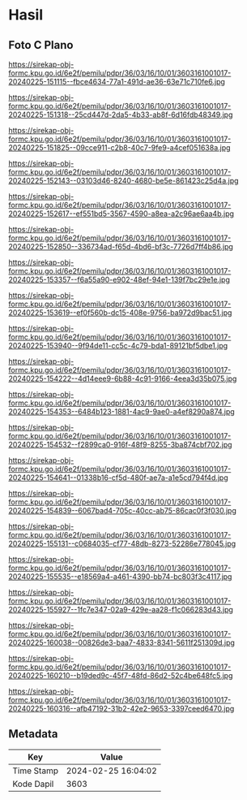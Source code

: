 # Hasil

## Foto C Plano

https://sirekap-obj-formc.kpu.go.id/6e2f/pemilu/pdpr/36/03/16/10/01/3603161001017-20240225-151115--fbce4634-77a1-491d-ae36-63e71c710fe6.jpg

https://sirekap-obj-formc.kpu.go.id/6e2f/pemilu/pdpr/36/03/16/10/01/3603161001017-20240225-151318--25cd447d-2da5-4b33-ab8f-6d16fdb48349.jpg

https://sirekap-obj-formc.kpu.go.id/6e2f/pemilu/pdpr/36/03/16/10/01/3603161001017-20240225-151825--09cce911-c2b8-40c7-9fe9-a4cef051638a.jpg

https://sirekap-obj-formc.kpu.go.id/6e2f/pemilu/pdpr/36/03/16/10/01/3603161001017-20240225-152143--03103d46-8240-4680-be5e-861423c25d4a.jpg

https://sirekap-obj-formc.kpu.go.id/6e2f/pemilu/pdpr/36/03/16/10/01/3603161001017-20240225-152617--ef551bd5-3567-4590-a8ea-a2c96ae6aa4b.jpg

https://sirekap-obj-formc.kpu.go.id/6e2f/pemilu/pdpr/36/03/16/10/01/3603161001017-20240225-152850--336734ad-f65d-4bd6-bf3c-7726d7ff4b86.jpg

https://sirekap-obj-formc.kpu.go.id/6e2f/pemilu/pdpr/36/03/16/10/01/3603161001017-20240225-153357--f6a55a90-e902-48ef-94e1-139f7bc29e1e.jpg

https://sirekap-obj-formc.kpu.go.id/6e2f/pemilu/pdpr/36/03/16/10/01/3603161001017-20240225-153619--ef0f560b-dc15-408e-9756-ba972d9bac51.jpg

https://sirekap-obj-formc.kpu.go.id/6e2f/pemilu/pdpr/36/03/16/10/01/3603161001017-20240225-153940--9f94de11-cc5c-4c79-bda1-89121bf5dbe1.jpg

https://sirekap-obj-formc.kpu.go.id/6e2f/pemilu/pdpr/36/03/16/10/01/3603161001017-20240225-154222--4d14eee9-6b88-4c91-9166-4eea3d35b075.jpg

https://sirekap-obj-formc.kpu.go.id/6e2f/pemilu/pdpr/36/03/16/10/01/3603161001017-20240225-154353--6484b123-1881-4ac9-9ae0-a4ef8290a874.jpg

https://sirekap-obj-formc.kpu.go.id/6e2f/pemilu/pdpr/36/03/16/10/01/3603161001017-20240225-154532--f2899ca0-916f-48f9-8255-3ba874cbf702.jpg

https://sirekap-obj-formc.kpu.go.id/6e2f/pemilu/pdpr/36/03/16/10/01/3603161001017-20240225-154641--01338b16-cf5d-480f-ae7a-a1e5cd794f4d.jpg

https://sirekap-obj-formc.kpu.go.id/6e2f/pemilu/pdpr/36/03/16/10/01/3603161001017-20240225-154839--6067bad4-705c-40cc-ab75-86cac0f3f030.jpg

https://sirekap-obj-formc.kpu.go.id/6e2f/pemilu/pdpr/36/03/16/10/01/3603161001017-20240225-155131--c0684035-cf77-48db-8273-52286e778045.jpg

https://sirekap-obj-formc.kpu.go.id/6e2f/pemilu/pdpr/36/03/16/10/01/3603161001017-20240225-155535--e18569a4-a461-4390-bb74-bc803f3c4117.jpg

https://sirekap-obj-formc.kpu.go.id/6e2f/pemilu/pdpr/36/03/16/10/01/3603161001017-20240225-155927--1fc7e347-02a9-429e-aa28-f1c066283d43.jpg

https://sirekap-obj-formc.kpu.go.id/6e2f/pemilu/pdpr/36/03/16/10/01/3603161001017-20240225-160038--00826de3-baa7-4833-8341-5611f251309d.jpg

https://sirekap-obj-formc.kpu.go.id/6e2f/pemilu/pdpr/36/03/16/10/01/3603161001017-20240225-160210--b19ded9c-45f7-48fd-86d2-52c4be648fc5.jpg

https://sirekap-obj-formc.kpu.go.id/6e2f/pemilu/pdpr/36/03/16/10/01/3603161001017-20240225-160316--afb47192-31b2-42e2-9653-3397ceed6470.jpg


## Metadata

| Key        | Value               |
| ---------- | ------------------- |
| Time Stamp | 2024-02-25 16:04:02 |
| Kode Dapil | 3603                |



